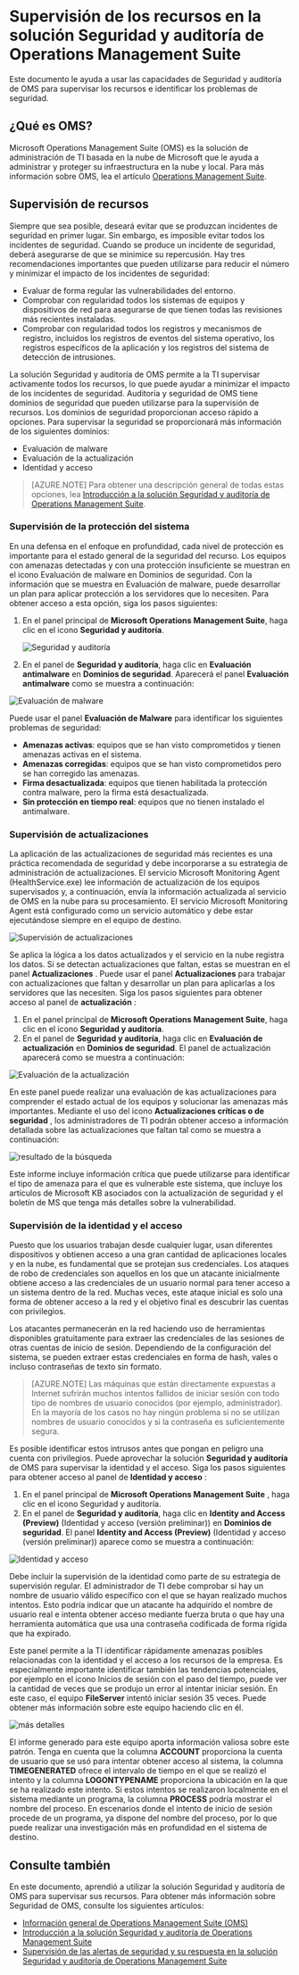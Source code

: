 <properties
   pageTitle="Supervisión de los recursos en la solución Seguridad y auditoría de Operations Management Suite | Microsoft Azure"
   description="Este documento le ayuda a usar las capacidades de Seguridad y auditoría de OMS para supervisar los recursos e identificar los problemas de seguridad."
   services="operations-management-suite"
   documentationCenter="na"
   authors="YuriDio"
   manager="swadhwa"
   editor=""/>

<tags
   ms.service="operations-management-suite"
   ms.topic="article" 
   ms.devlang="na"
   ms.tgt_pltfrm="na"
   ms.workload="na"
   ms.date="10/18/2016"
   ms.author="yurid"/>


# <a name="monitoring-resources-in-operations-management-suite-security-and-audit-solution"></a>Supervisión de los recursos en la solución Seguridad y auditoría de Operations Management Suite

Este documento le ayuda a usar las capacidades de Seguridad y auditoría de OMS para supervisar los recursos e identificar los problemas de seguridad.

## <a name="what-is-oms?"></a>¿Qué es OMS?

Microsoft Operations Management Suite (OMS) es la solución de administración de TI basada en la nube de Microsoft que le ayuda a administrar y proteger su infraestructura en la nube y local. Para más información sobre OMS, lea el artículo [Operations Management Suite](https://technet.microsoft.com/library/mt484091.aspx).

## <a name="monitoring-resources"></a>Supervisión de recursos

Siempre que sea posible, deseará evitar que se produzcan incidentes de seguridad en primer lugar. Sin embargo, es imposible evitar todos los incidentes de seguridad. Cuando se produce un incidente de seguridad, deberá asegurarse de que se minimice su repercusión.  Hay tres recomendaciones importantes que pueden utilizarse para reducir el número y minimizar el impacto de los incidentes de seguridad:

- Evaluar de forma regular las vulnerabilidades del entorno.
- Comprobar con regularidad todos los sistemas de equipos y dispositivos de red para asegurarse de que tienen todas las revisiones más recientes instaladas.
- Comprobar con regularidad todos los registros y mecanismos de registro, incluidos los registros de eventos del sistema operativo, los registros específicos de la aplicación y los registros del sistema de detección de intrusiones.

La solución Seguridad y auditoría de OMS permite a la TI supervisar activamente todos los recursos, lo que puede ayudar a minimizar el impacto de los incidentes de seguridad. Auditoría y seguridad de OMS tiene dominios de seguridad que pueden utilizarse para la supervisión de recursos. Los dominios de seguridad proporcionan acceso rápido a opciones. Para supervisar la seguridad se proporcionará más información de los siguientes dominios:

- Evaluación de malware
- Evaluación de la actualización
- Identidad y acceso

> [AZURE.NOTE] Para obtener una descripción general de todas estas opciones, lea [Introducción a la solución Seguridad y auditoría de Operations Management Suite](oms-security-getting-started.md).

### <a name="monitoring-system-protection"></a>Supervisión de la protección del sistema

En una defensa en el enfoque en profundidad, cada nivel de protección es importante para el estado general de la seguridad del recurso. Los equipos con amenazas detectadas y con una protección insuficiente se muestran en el icono Evaluación de malware en Dominios de seguridad. Con la información que se muestra en Evaluación de malware, puede desarrollar un plan para aplicar protección a los servidores que lo necesiten. Para obtener acceso a esta opción, siga los pasos siguientes:

1. En el panel principal de **Microsoft Operations Management Suite**, haga clic en el icono **Seguridad y auditoría**.

    ![Seguridad y auditoría](./media/oms-security-responding-alerts/oms-security-responding-alerts-fig1.png)

2. En el panel de **Seguridad y auditoría**, haga clic en **Evaluación antimalware** en **Dominios de seguridad**. Aparecerá el panel **Evaluación antimalware** como se muestra a continuación:

![Evaluación de malware](./media/oms-security-monitoring-resources/oms-security-monitoring-resources-fig2-ga.png)

Puede usar el panel **Evaluación de Malware** para identificar los siguientes problemas de seguridad:

- **Amenazas activas**: equipos que se han visto comprometidos y tienen amenazas activas en el sistema.
- **Amenazas corregidas**: equipos que se han visto comprometidos pero se han corregido las amenazas.
- **Firma desactualizada**: equipos que tienen habilitada la protección contra malware, pero la firma está desactualizada.
- **Sin protección en tiempo real**: equipos que no tienen instalado el antimalware.

### <a name="monitoring-updates"></a>Supervisión de actualizaciones 

La aplicación de las actualizaciones de seguridad más recientes es una práctica recomendada de seguridad y debe incorporarse a su estrategia de administración de actualizaciones. El servicio Microsoft Monitoring Agent (HealthService.exe) lee información de actualización de los equipos supervisados y, a continuación, envía la información actualizada al servicio de OMS en la nube para su procesamiento. El servicio Microsoft Monitoring Agent está configurado como un servicio automático y debe estar ejecutándose siempre en el equipo de destino.

![Supervisión de actualizaciones](./media/oms-security-monitoring-resources/oms-security-monitoring-resources-fig3.png)

Se aplica la lógica a los datos actualizados y el servicio en la nube registra los datos. Si se detectan actualizaciones que faltan, estas se muestran en el panel **Actualizaciones** . Puede usar el panel **Actualizaciones** para trabajar con actualizaciones que faltan y desarrollar un plan para aplicarlas a los servidores que las necesiten. Siga los pasos siguientes para obtener acceso al panel de **actualización** :

1. En el panel principal de **Microsoft Operations Management Suite**, haga clic en el icono **Seguridad y auditoría**.
2. En el panel de **Seguridad y auditoría**, haga clic en **Evaluación de actualización** en **Dominios de seguridad**. El panel de actualización aparecerá como se muestra a continuación:

![Evaluación de la actualización](./media/oms-security-monitoring-resources/oms-security-monitoring-resources-fig4.png)

En este panel puede realizar una evaluación de kas actualizaciones para comprender el estado actual de los equipos y solucionar las amenazas más importantes. Mediante el uso del icono **Actualizaciones críticas o de seguridad** , los administradores de TI podrán obtener acceso a información detallada sobre las actualizaciones que faltan tal como se muestra a continuación:

![resultado de la búsqueda](./media/oms-security-monitoring-resources/oms-security-monitoring-resources-fig5.png)

Este informe incluye información crítica que puede utilizarse para identificar el tipo de amenaza para el que es vulnerable este sistema, que incluye los artículos de Microsoft KB asociados con la actualización de seguridad y el boletín de MS que tenga más detalles sobre la vulnerabilidad.

### <a name="monitoring-identity-and-access"></a>Supervisión de la identidad y el acceso

Puesto que los usuarios trabajan desde cualquier lugar, usan diferentes dispositivos y obtienen acceso a una gran cantidad de aplicaciones locales y en la nube, es fundamental que se protejan sus credenciales. Los ataques de robo de credenciales son aquellos en los que un atacante inicialmente obtiene acceso a las credenciales de un usuario normal para tener acceso a un sistema dentro de la red. Muchas veces, este ataque inicial es solo una forma de obtener acceso a la red y el objetivo final es descubrir las cuentas con privilegios. 

Los atacantes permanecerán en la red haciendo uso de herramientas disponibles gratuitamente para extraer las credenciales de las sesiones de otras cuentas de inicio de sesión. Dependiendo de la configuración del sistema, se pueden extraer estas credenciales en forma de hash, vales o incluso contraseñas de texto sin formato.  

> [AZURE.NOTE] Las máquinas que están directamente expuestas a Internet sufrirán muchos intentos fallidos de iniciar sesión con todo tipo de nombres de usuario conocidos (por ejemplo, administrador). En la mayoría de los casos no hay ningún problema si no se utilizan nombres de usuario conocidos y si la contraseña es suficientemente segura.

Es posible identificar estos intrusos antes que pongan en peligro una cuenta con privilegios. Puede aprovechar la solución **Seguridad y auditoría** de OMS para supervisar la identidad y el acceso. Siga los pasos siguientes para obtener acceso al panel de **Identidad y acceso** :

1. En el panel principal de **Microsoft Operations Management Suite** , haga clic en el icono Seguridad y auditoría.
2. En el panel de **Seguridad y auditoría**, haga clic en **Identity and Access (Preview)** (Identidad y acceso (versión preliminar)) en **Dominios de seguridad**. El panel **Identity and Access (Preview)** (Identidad y acceso (versión preliminar)) aparece como se muestra a continuación:

![Identidad y acceso](./media/oms-security-monitoring-resources/oms-security-monitoring-resources-fig6-ga.png)

Debe incluir la supervisión de la identidad como parte de su estrategia de supervisión regular. El administrador de TI debe comprobar si hay un nombre de usuario válido específico con el que se hayan realizado muchos intentos. Esto podría indicar que un atacante ha adquirido el nombre de usuario real e intenta obtener acceso mediante fuerza bruta o que hay una herramienta automática que usa una contraseña codificada de forma rígida que ha expirado.

Este panel permite a la TI identificar rápidamente amenazas posibles relacionadas con la identidad y el acceso a los recursos de la empresa. Es especialmente importante identificar también las tendencias potenciales, por ejemplo en el icono Inicios de sesión con el paso del tiempo, puede ver la cantidad de veces que se produjo un error al intentar iniciar sesión. En este caso, el equipo **FileServer** intentó iniciar sesión 35 veces. Puede obtener más información sobre este equipo haciendo clic en él. 

![más detalles](./media/oms-security-monitoring-resources/oms-security-monitoring-resources-fig7-new.png)

El informe generado para este equipo aporta información valiosa sobre este patrón. Tenga en cuenta que la columna **ACCOUNT** proporciona la cuenta de usuario que se usó para intentar obtener acceso al sistema, la columna **TIMEGENERATED** ofrece el intervalo de tiempo en el que se realizó el intento y la columna **LOGONTYPENAME** proporciona la ubicación en la que se ha realizado este intento. Si estos intentos se realizaron localmente en el sistema mediante un programa, la columna **PROCESS** podría mostrar el nombre del proceso. En escenarios donde el intento de inicio de sesión procede de un programa, ya dispone del nombre del proceso, por lo que puede realizar una investigación más en profundidad en el sistema de destino.

## <a name="see-also"></a>Consulte también

En este documento, aprendió a utilizar la solución Seguridad y auditoría de OMS para supervisar sus recursos. Para obtener más información sobre Seguridad de OMS, consulte los siguientes artículos:

- [Información general de Operations Management Suite (OMS)](operations-management-suite-overview.md)
- [Introducción a la solución Seguridad y auditoría de Operations Management Suite](oms-security-getting-started.md)
- [Supervisión de las alertas de seguridad y su respuesta en la solución Seguridad y auditoría de Operations Management Suite](oms-security-responding-alerts.md)


<!--HONumber=Oct16_HO2-->


